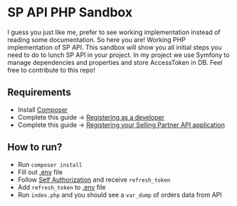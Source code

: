 # SP API PHP Sandbox
I guess you just like me, prefer to see working implementation instead of reading some documentation.
So here you are! Working PHP implementation of SP API. 
This sandbox will show you all initial steps you need to do to lunch SP API in your project.
In my project we use Symfony to manage dependencies and properties and store AccessToken in DB.
Feel free to contribute to this repo!

## Requirements
* Install [Composer](https://getcomposer.org/)
* Complete this guide -> [Registering as a developer](https://github.com/amzn/selling-partner-api-docs/blob/main/guides/developer-guide/SellingPartnerApiDeveloperGuide.md#registering-as-a-developer)
* Complete this guide -> [Registering your Selling Partner API application](https://github.com/amzn/selling-partner-api-docs/blob/main/guides/developer-guide/SellingPartnerApiDeveloperGuide.md#registering-your-selling-partner-api-application)

## How to run?
* Run `composer install`
* Fill out [.env](.env) file
* Follow [Self Authorization](https://github.com/amzn/selling-partner-api-docs/blob/main/guides/developer-guide/SellingPartnerApiDeveloperGuide.md#self-authorization) and receive `refresh_token`
* Add `refresh_token` to [.env](.env) file
* Run `index.php` and you should see a `var_dump` of orders data from API
